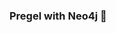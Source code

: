 ### Pregel with Neo4j 🚀



































































































































 













































































































































































